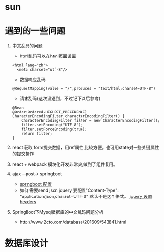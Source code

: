 # sun

# 遇到的一些问题
1. 中文乱码的问题
    + html乱码可以在html页面设置
    ```
    <html lang="zh">
      <meta charset="utf-8"/>
    ```
    + 数据响应乱码
    ```
    @RequestMapping(value = "/",produces = "text/html;charset=UTF-8")
    ```
    + 请求乱码(这次没遇到，不过记下以后参考)
    ```
    @Bean
    @Order(Ordered.HIGHEST_PRECEDENCE)
    CharacterEncodingFilter characterEncodingFilter() {
        CharacterEncodingFilter filter = new CharacterEncodingFilter();
        filter.setEncoding("UTF-8");
        filter.setForceEncoding(true);
        return filter;
    }
    ```
2. react 获取 form提交数据，用ref属性 比较方便。也可用state对一些关键属性的提交操作

3. react + webpack 模块化开发非常爽,做到了组件复用。

4. ajax --post-> springboot  
    + [springboot 配置](http://stackoverflow.com/questions/29313687/trying-to-use-spring-boot-rest-to-read-json-string-from-post)
    + 如何 需要send json   jquery 要配置"Content-Type": "application/json;charset=UTF-8"
      默认不是这个格式。
      [jquery 设置headers](http://www.cnblogs.com/itjeff/p/6007181.html)
5. SpringBoot下Mysql数据库的中文乱码问题分析
    + http://www.2cto.com/database/201609/543841.html
# 数据库设计



